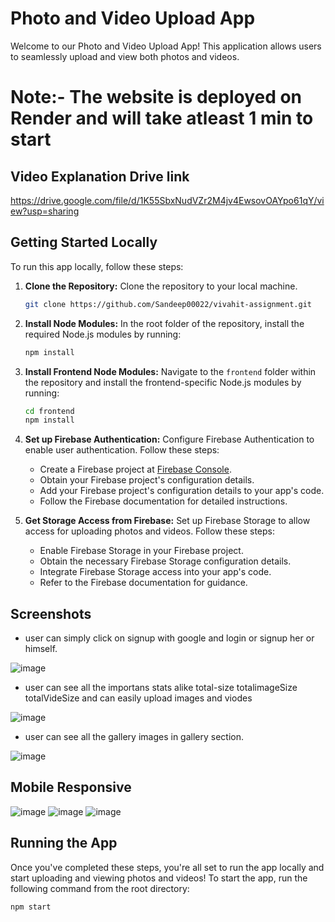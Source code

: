 # Photo and Video Upload App

Welcome to our Photo and Video Upload App! This application allows users to seamlessly upload and view both photos and videos.

# Note:- The website is deployed on Render and will take atleast 1 min to start

## Video Explanation Drive link
https://drive.google.com/file/d/1K55SbxNudVZr2M4jv4EwsovOAYpo61qY/view?usp=sharing


## Getting Started Locally

To run this app locally, follow these steps:

1. **Clone the Repository:** Clone the repository to your local machine.

    ```bash
    git clone https://github.com/Sandeep00022/vivahit-assignment.git
    ```

2. **Install Node Modules:** In the root folder of the repository, install the required Node.js modules by running:

    ```bash
    npm install
    ```

3. **Install Frontend Node Modules:** Navigate to the `frontend` folder within the repository and install the frontend-specific Node.js modules by running:

    ```bash
    cd frontend
    npm install
    ```

4. **Set up Firebase Authentication:** Configure Firebase Authentication to enable user authentication. Follow these steps:
    - Create a Firebase project at [Firebase Console](https://console.firebase.google.com/).
    - Obtain your Firebase project's configuration details.
    - Add your Firebase project's configuration details to your app's code.
    - Follow the Firebase documentation for detailed instructions.

5. **Get Storage Access from Firebase:** Set up Firebase Storage to allow access for uploading photos and videos. Follow these steps:
    - Enable Firebase Storage in your Firebase project.
    - Obtain the necessary Firebase Storage configuration details.
    - Integrate Firebase Storage access into your app's code.
    - Refer to the Firebase documentation for guidance.

## Screenshots
  - user can simply click on signup with google and login or signup her or himself.
    
![image](https://github.com/Sandeep00022/vivahit-assignment/assets/97525395/5505a988-508a-4036-ad67-e201a1615e08)



  - user can see all the importans stats alike total-size totalimageSize totalVideSize and can easily upload images and viodes
    
![image](https://github.com/Sandeep00022/vivahit-assignment/assets/97525395/4891559e-fc93-4f83-aeb5-92311ae8afd5)



- user can see all the gallery images in gallery section.
  
![image](https://github.com/Sandeep00022/vivahit-assignment/assets/97525395/68ef54f7-2f76-4d08-8111-923f384c7463)


## Mobile Responsive

![image](https://github.com/Sandeep00022/vivahit-assignment/assets/97525395/8add5c6d-1aa2-44b3-9385-de6da623836d)
![image](https://github.com/Sandeep00022/vivahit-assignment/assets/97525395/6a3383e7-400d-44ac-95f0-0abb368a1f1e)
![image](https://github.com/Sandeep00022/vivahit-assignment/assets/97525395/1e46fe6f-8b27-4421-b49c-365a06f2e7f6)




## Running the App

Once you've completed these steps, you're all set to run the app locally and start uploading and viewing photos and videos! To start the app, run the following command from the root directory:

```bash
npm start
